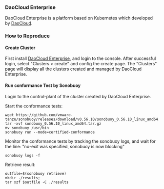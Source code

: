 ### DaoCloud Enterprise

DaoCloud Enterprise is a platform based on Kubernetes which developed by [DaoCloud](https://www.daocloud.io).

### How to Reproduce

#### Create Cluster

First install [DaoCloud Enterprise](https://docs.daocloud.io/install/offline-install-full/), and login to the console.
After successful login, select "Clusters > create" and config the create page.
The "Clusters" page will display all the clusters created and managed by DaoCloud Enterprise.

#### Run conformance Test by Sonobuoy

Login to the control-plant of the cluster created by DaoCloud Enterprise.

Start the conformance tests:

```
wget https://github.com/vmware-tanzu/sonobuoy/releases/download/v0.56.10/sonobuoy_0.56.10_linux_amd64.tar.gz
tar -xvf sonobuoy_0.56.10_linux_amd64.tar.gz
mv sonobuoy /usr/bin
sonobuoy run --mode=certified-conformance

````

Monitor the conformance tests by tracking the sonobuoy logs, and wait for the line: "no-exit was specified, sonobuoy is now blocking"

```
sonobuoy logs -f

```

Retrieve result:

```
outfile=$(sonobuoy retrieve)
mkdir ./results;
tar xzf $outfile -C ./results

```